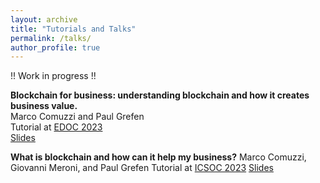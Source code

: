 ```yaml
---
layout: archive
title: "Tutorials and Talks"
permalink: /talks/
author_profile: true
---
```



!! Work in progress !!

**Blockchain for business: understanding blockchain and how it creates business value.**<br>
Marco Comuzzi and Paul Grefen<br>
Tutorial at [EDOC 2023](https://www.rug.nl/research/bernoulli/conf/edoc-2023/workshops/tutorials)<br>
[Slides](TBC)

**What is blockchain and how can it help my business?**
Marco Comuzzi, Giovanni Meroni, and Paul Grefen
Tutorial at [ICSOC 2023](https://icsoc2023.diag.uniroma1.it/tutorials/)
[Slides](TBC)